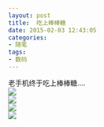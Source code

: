 ```yaml
---
layout: post
title: 	吃上棒棒糖
date: 2015-02-03 12:43:05
categories:
- 随笔
tags:
- 数码
---
```


老手机终于吃上棒棒糖....        
![](https://github.com/bh3nvn/bh3nvn.github.io/raw/master/image/2015-02-03-01.png)    
![](https://github.com/bh3nvn/bh3nvn.github.io/raw/master/image/2015-02-03-02.png)    
![](https://github.com/bh3nvn/bh3nvn.github.io/raw/master/image/2015-02-03-03.png)    
![](https://github.com/bh3nvn/bh3nvn.github.io/raw/master/image/2015-02-03-04.png)    



